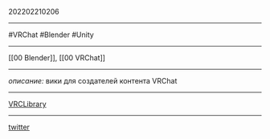 202202210206
***
#VRChat #Blender #Unity
***
[[00 Blender]], [[00 VRChat]]
***
*описание:*
вики для создателей контента VRChat
***
[VRCLibrary](https://vrclibrary.com/wiki/)
***
[twitter](https://twitter.com/VRCLibrary/status/1495070634761764873)